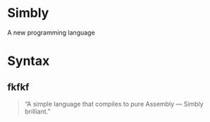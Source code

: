 # Simbly
  A new programming language

# Syntax
  ## fkfkf

> “A simple language that compiles to pure Assembly — Simbly brilliant.”
